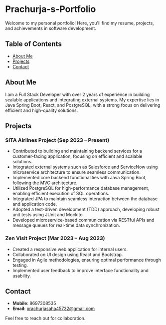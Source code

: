 # Prachurja-s-Portfolio
Welcome to my personal portfolio! Here, you'll find my resume, projects, and achievements in software development.

## Table of Contents
- [About Me](#about-me)
- [Projects](#projects)
- [Contact](#contact)

## About Me
I am a Full Stack Developer with over 2 years of experience in building scalable applications and integrating external systems. My expertise lies in Java Spring Boot, React, and PostgreSQL, with a strong focus on delivering efficient and high-quality solutions.

## Projects

### SITA Airlines Project (Sep 2023 – Present)
- Contributed to building and maintaining backend services for a customer-facing application, focusing on efficient and scalable solutions.
- Integrated external systems such as Salesforce and ServiceNow using microservice architecture to ensure seamless communication.
- Implemented core backend functionalities with Java Spring Boot, following the MVC architecture.
- Utilized PostgreSQL for high-performance database management, enabling efficient execution of SQL operations.
- Integrated JPA to maintain seamless interaction between the database and application code.
- Adopted a test-driven development (TDD) approach, developing robust unit tests using JUnit and Mockito.
- Developed microservice-based communication via RESTful APIs and message queues for real-time data synchronization.

### Zen Visit Project (Mar 2023 – Aug 2023)
- Created a responsive web application for internal users.
- Collaborated on UI design using React and Bootstrap.
- Engaged in Agile methodologies, ensuring optimal performance through testing.
- Implemented user feedback to improve interface functionality and usability.

## Contact
- **Mobile**: 8697308535
- **Email**: [prachurjasaha45732@gmail.com](mailto:prachurjasaha45732@gmail.com)

Feel free to reach out for collaboration.

